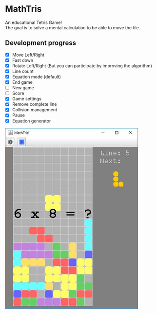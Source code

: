 # MathTris

An educational Tetris Game!  
The goal is to solve a mental calculation to be able to move the tile.

## Development progress

* [x] Move Left/Right
* [x] Fast down
* [x] Rotate Left/Right (But you can participate by improving the algorithm)
* [x] Line count
* [x] Equation mode (default)
* [x] End game
* [ ] New game
* [ ] Score
* [x] Game settings
* [x] Remove complete line
* [x] Collision management
* [x] Pause
* [x] Equation generator

![screenshot.jpg](screenshot.jpg)
